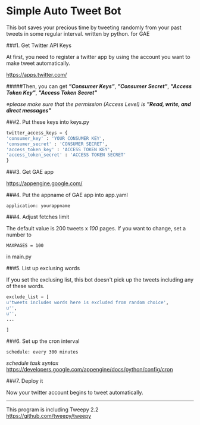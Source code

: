 Simple Auto Tweet Bot
======================

This bot saves your precious time by tweeting randomly from your past tweets in some regular interval. written by python. for GAE


###1. Get Twitter API Keys  

At first, you need to register a twitter app by using the account you want to make tweet automatically.   

https://apps.twitter.com/

#####Then, you can get  ***"Consumer Keys"***, ***"Consumer Secret"***, ***"Access Token Key"***, ***"Access Token Secret"***

_※please make sure that the permission (Access Level) is ***"Read, write, and direct messages"***_


###2. Put these keys into keys.py

```python
twitter_access_keys = {
'consumer_key' : 'YOUR CONSUMER KEY',
'consumer_secret' : 'CONSUMER SECRET',
'access_token_key' : 'ACCESS TOKEN KEY',
'access_token_secret' : 'ACCESS TOKEN SECRET'
}
```

###3. Get GAE app

https://appengine.google.com/

###4. Put the appname of GAE app into app.yaml

`application: yourappname`


###4. Adjust fetches limit

The default value is 200 tweets x _100_ pages.
If you want to change, set a number to  

`MAXPAGES = 100`  

in main.py


###5. List up exclusing words

If you set the exclusing list, this bot doesn't pick up the tweets including any of these words.  

```python
exclude_list = [
u'tweets includes words here is excluded from random choice',
u'',
u'',
...

]
```

###6. Set up the cron interval

`schedule: every 300 minutes`

_schedule task syntax_  
https://developers.google.com/appengine/docs/python/config/cron


###7. Deploy it  

Now your twitter account begins to tweet automatically.  

  
  
  
  
  
---
This program is including Tweepy 2.2  
https://github.com/tweepy/tweepy

